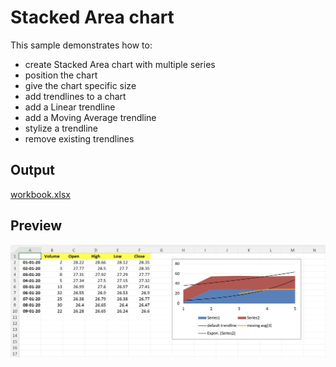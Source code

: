 # Stacked Area chart

This sample demonstrates how to:
- create Stacked Area chart with multiple series
- position the chart
- give the chart specific size
- add trendlines to a chart
- add a Linear trendline
- add a Moving Average trendline
- stylize a trendline
- remove existing trendlines

## Output

[workbook.xlsx](./workbook.xlsx)

## Preview

![image](image.png)
